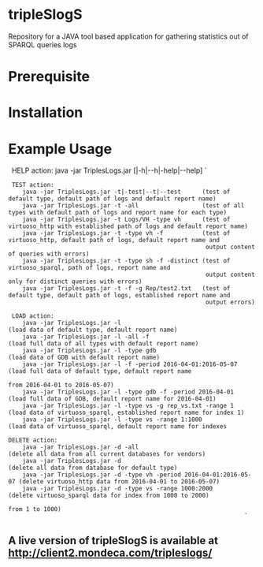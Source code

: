 # tripleSlogS
Repository for a JAVA tool based application for gathering statistics out of SPARQL queries logs

# Prerequisite 

# Installation


# Example Usage
`
	`HELP action:
        java -jar TriplesLogs.jar [|-h|--h|-help|--help] `

     TEST action:
        java -jar TriplesLogs.jar -t|-test|--t|--test      (test of default type, default path of logs and default report name)
        java -jar TriplesLogs.jar -t -all                  (test of all types with default path of logs and report name for each type)
        java -jar TriplesLogs.jar -t Logs/VH -type vh      (test of virtuoso_http with established path of logs and default report name)
        java -jar TriplesLogs.jar -t -type vh -f           (test of virtuoso_http, default path of logs, default report name and 
                                                            output content of queries with errors)
        java -jar TriplesLogs.jar -t -type sh -f -distinct (test of virtuoso_sparql, path of logs, report name and 
                                                            output content only for distinct queries with errors)
        java -jar TriplesLogs.jar -t -f -g Rep/test2.txt   (test of default type, default path of logs, established report name and 
                                                            output errors)

     LOAD action:
        java -jar TriplesLogs.jar -l                                  (load data of default type, default report name)
        java -jar TriplesLogs.jar -l -all -f                          (load full data of all types with default report name)
        java -jar TriplesLogs.jar -l -type gdb                        (load data of GDB with default report name)
        java -jar TriplesLogs.jar -l -f -period 2016-04-01:2016-05-07 (load full data of default type, default report name 
                                                                       from 2016-04-01 to 2016-05-07)
        java -jar TriplesLogs.jar -l -type gdb -f -period 2016-04-01  (load full data of GDB, default report name for 2016-04-01)
        java -jar TriplesLogs.jar -l -type vs -g rep_vs.txt -range 1  (load data of virtuoso_sparql, established report name for index 1)
        java -jar TriplesLogs.jar -l -type vs -range 1:1000           (load data of virtuoso_sparql, default report name for indexes 
       
	DELETE action:
        java -jar TriplesLogs.jar -d -all                             (delete all data from all current databases for vendors)
        java -jar TriplesLogs.jar -d                                  (delete all data from database for default type)
        java -jar TriplesLogs.jar -d -type vh -period 2016-04-01:2016-05-07 (delete virtuoso_http data from 2016-04-01 to 2016-05-07)
        java -jar TriplesLogs.jar -d -type vs -range 1000:2000        (delete virtuoso_sparql data for index from 1000 to 2000)
                                                                       from 1 to 1000)
																	   `
## A live version of tripleSlogS is available at http://client2.mondeca.com/tripleslogs/ 
